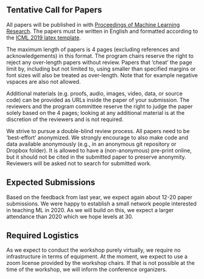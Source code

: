 ## Tentative Call for Papers

All papers will be published in with [Proceedings of Machine Learning Research](http://proceedings.mlr.press/). The papers must be written in English and formatted according to the [ICML 2019 latex template](https://www.overleaf.com/latex/templates/icml-2019-submission-template/vkqjjvzjvhdc).

The maximum length of papers is 4 pages (excluding references and acknowledgements) in this format. The program chairs reserve the right to reject any over-length papers without review. Papers that ‘cheat’ the page limit by, including but not limited to, using smaller than specified margins or font sizes will also be treated as over-length. Note that for example negative vspaces are also not allowed.

Additional materials (e.g. proofs, audio, images, video, data, or source code) can be provided as URLs inside the paper of your submission. The reviewers and the program committee reserve the right to judge the paper solely based on the 4 pages; looking at any additional material is at the discretion of the reviewers and is not required.

We strive to pursue a double-blind review process. All papers need to be ‘best-effort’ anonymized. We strongly encourage to also make code and data available anonymously (e.g., in an anonymous git repository or Dropbox folder). It is allowed to have a (non-anonymous) pre-print online, but it should not be cited in the submitted paper to preserve anonymity. Reviewers will be asked not to search for submitted work.

## Expected Submissions

Based on the feedback from last year, we expect again about 12-20 paper submissions. We were happy to establish a small network people interested in teaching ML in 2020. As we will build on this, we expect a larger attendance than 2020 which we hope levels at 30.

## Required Logistics

As we expect to conduct the workshop purely virtually, we require no infrastructure in terms of equipment. At the moment, we expect to use a zoom license provided by the workshop chairs. If that is not possible at the time of the workshop, we will inform the conference organizers.
